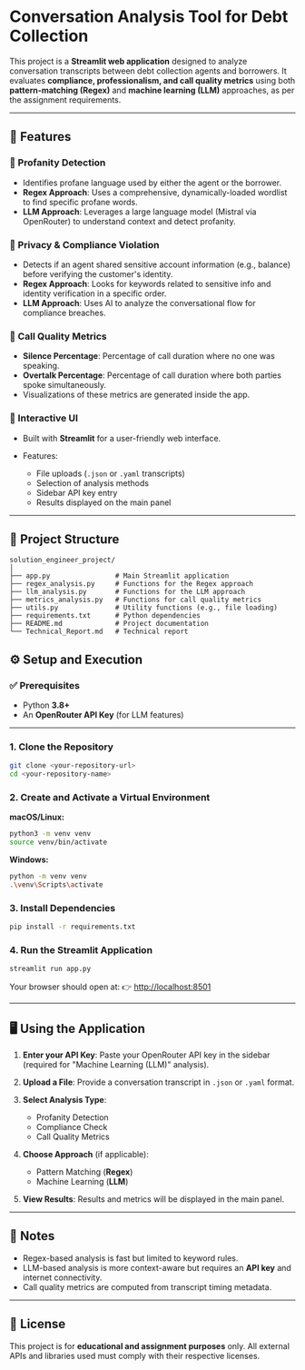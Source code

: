 # Conversation Analysis Tool for Debt Collection

This project is a **Streamlit web application** designed to analyze conversation transcripts between debt collection agents and borrowers.
It evaluates **compliance, professionalism, and call quality metrics** using both **pattern-matching (Regex)** and **machine learning (LLM)** approaches, as per the assignment requirements.

---

## 🚀 Features

### 🔹 Profanity Detection

* Identifies profane language used by either the agent or the borrower.
* **Regex Approach**: Uses a comprehensive, dynamically-loaded wordlist to find specific profane words.
* **LLM Approach**: Leverages a large language model (Mistral via OpenRouter) to understand context and detect profanity.

### 🔹 Privacy & Compliance Violation

* Detects if an agent shared sensitive account information (e.g., balance) before verifying the customer's identity.
* **Regex Approach**: Looks for keywords related to sensitive info and identity verification in a specific order.
* **LLM Approach**: Uses AI to analyze the conversational flow for compliance breaches.

### 🔹 Call Quality Metrics

* **Silence Percentage**: Percentage of call duration where no one was speaking.
* **Overtalk Percentage**: Percentage of call duration where both parties spoke simultaneously.
* Visualizations of these metrics are generated inside the app.

### 🔹 Interactive UI

* Built with **Streamlit** for a user-friendly web interface.
* Features:

  * File uploads (`.json` or `.yaml` transcripts)
  * Selection of analysis methods
  * Sidebar API key entry
  * Results displayed on the main panel

---

## 📂 Project Structure

```
solution_engineer_project/
│
├── app.py                # Main Streamlit application
├── regex_analysis.py     # Functions for the Regex approach
├── llm_analysis.py       # Functions for the LLM approach
├── metrics_analysis.py   # Functions for call quality metrics
├── utils.py              # Utility functions (e.g., file loading)
├── requirements.txt      # Python dependencies
├── README.md             # Project documentation
└── Technical_Report.md   # Technical report
```

## ⚙️ Setup and Execution

### ✅ Prerequisites

* Python **3.8+**
* An **OpenRouter API Key** (for LLM features)

---

### 1. Clone the Repository

```bash
git clone <your-repository-url>
cd <your-repository-name>
```

### 2. Create and Activate a Virtual Environment

**macOS/Linux:**

```bash
python3 -m venv venv
source venv/bin/activate
```

**Windows:**

```bash
python -m venv venv
.\venv\Scripts\activate
```

### 3. Install Dependencies

```bash
pip install -r requirements.txt
```

### 4. Run the Streamlit Application

```bash
streamlit run app.py
```

Your browser should open at:
👉 [http://localhost:8501](http://localhost:8501)

---

## 🖥️ Using the Application

1. **Enter your API Key**: Paste your OpenRouter API key in the sidebar (required for "Machine Learning (LLM)" analysis).
2. **Upload a File**: Provide a conversation transcript in `.json` or `.yaml` format.
3. **Select Analysis Type**:

   * Profanity Detection
   * Compliance Check
   * Call Quality Metrics
4. **Choose Approach** (if applicable):

   * Pattern Matching (**Regex**)
   * Machine Learning (**LLM**)
5. **View Results**: Results and metrics will be displayed in the main panel.

---

## 📌 Notes

* Regex-based analysis is fast but limited to keyword rules.
* LLM-based analysis is more context-aware but requires an **API key** and internet connectivity.
* Call quality metrics are computed from transcript timing metadata.

---

## 📝 License

This project is for **educational and assignment purposes** only.
All external APIs and libraries used must comply with their respective licenses.
